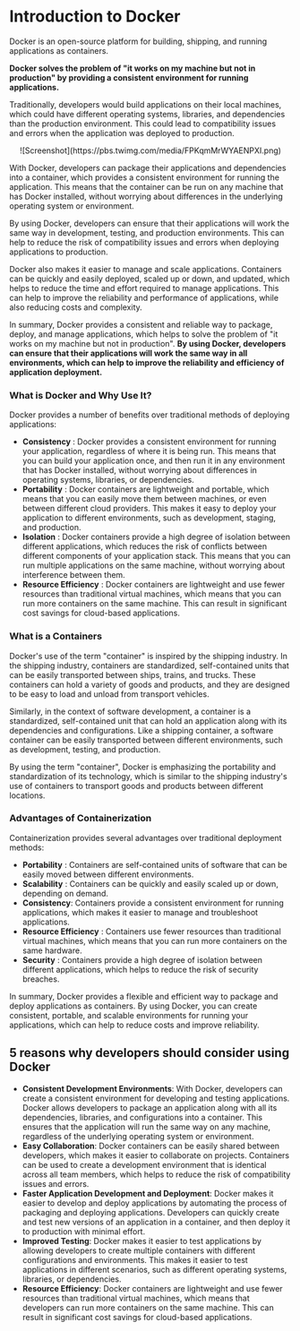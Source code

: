 # Introduction to Docker

Docker is an open-source platform for building, shipping, and running applications as containers. 

**Docker solves the problem of "it works on my machine but not in production" by providing a consistent environment for running applications.** 

Traditionally, developers would build applications on their local machines, which could have different operating systems, libraries, and dependencies than the production environment. This could lead to compatibility issues and errors when the application was deployed to production.

<center>
![Screenshot](https://pbs.twimg.com/media/FPKqmMrWYAENPXI.png)
</center>

With Docker, developers can package their applications and dependencies into a container, which provides a consistent environment for running the application. This means that the container can be run on any machine that has Docker installed, without worrying about differences in the underlying operating system or environment.

By using Docker, developers can ensure that their applications will work the same way in development, testing, and production environments. This can help to reduce the risk of compatibility issues and errors when deploying applications to production.

Docker also makes it easier to manage and scale applications. Containers can be quickly and easily deployed, scaled up or down, and updated, which helps to reduce the time and effort required to manage applications. This can help to improve the reliability and performance of applications, while also reducing costs and complexity.

In summary, Docker provides a consistent and reliable way to package, deploy, and manage applications, which helps to solve the problem of "it works on my machine but not in production". **By using Docker, developers can ensure that their applications will work the same way in all environments, which can help to improve the reliability and efficiency of application deployment.**


### What is Docker and Why Use It?

Docker provides a number of benefits over traditional methods of deploying applications:

- **Consistency** : Docker provides a consistent environment for running your application, regardless of where it is being run. This means that you can build your application once, and then run it in any environment that has Docker installed, without worrying about differences in operating systems, libraries, or dependencies.
- **Portability** : Docker containers are lightweight and portable, which means that you can easily move them between machines, or even between different cloud providers. This makes it easy to deploy your application to different environments, such as development, staging, and production.
- **Isolation** : Docker containers provide a high degree of isolation between different applications, which reduces the risk of conflicts between different components of your application stack. This means that you can run multiple applications on the same machine, without worrying about interference between them.
- **Resource Efficiency** : Docker containers are lightweight and use fewer resources than traditional virtual machines, which means that you can run more containers on the same machine. This can result in significant cost savings for cloud-based applications.

### What is a Containers 

Docker's use of the term "container" is inspired by the shipping industry. In the shipping industry, containers are standardized, self-contained units that can be easily transported between ships, trains, and trucks. These containers can hold a variety of goods and products, and they are designed to be easy to load and unload from transport vehicles.

Similarly, in the context of software development, a container is a standardized, self-contained unit that can hold an application along with its dependencies and configurations. Like a shipping container, a software container can be easily transported between different environments, such as development, testing, and production.

By using the term "container", Docker is emphasizing the portability and standardization of its technology, which is similar to the shipping industry's use of containers to transport goods and products between different locations.


### Advantages of Containerization

Containerization provides several advantages over traditional deployment methods:

- **Portability** : Containers are self-contained units of software that can be easily moved between different environments.
- **Scalability** : Containers can be quickly and easily scaled up or down, depending on demand.
- **Consistency**: Containers provide a consistent environment for running applications, which makes it easier to manage and troubleshoot applications.
- **Resource Efficiency** : Containers use fewer resources than traditional virtual machines, which means that you can run more containers on the same hardware.
- **Security** : Containers provide a high degree of isolation between different applications, which helps to reduce the risk of security breaches.

In summary, Docker provides a flexible and efficient way to package and deploy applications as containers. By using Docker, you can create consistent, portable, and scalable environments for running your applications, which can help to reduce costs and improve reliability.

## 5 reasons why developers should consider using Docker 

- **Consistent Development Environments**: With Docker, developers can create a consistent environment for developing and testing applications. Docker allows developers to package an application along with all its dependencies, libraries, and configurations into a container. This ensures that the application will run the same way on any machine, regardless of the underlying operating system or environment.
- **Easy Collaboration**: Docker containers can be easily shared between developers, which makes it easier to collaborate on projects. Containers can be used to create a development environment that is identical across all team members, which helps to reduce the risk of compatibility issues and errors.
- **Faster Application Development and Deployment**: Docker makes it easier to develop and deploy applications by automating the process of packaging and deploying applications. Developers can quickly create and test new versions of an application in a container, and then deploy it to production with minimal effort.
- **Improved Testing**: Docker makes it easier to test applications by allowing developers to create multiple containers with different configurations and environments. This makes it easier to test applications in different scenarios, such as different operating systems, libraries, or dependencies.
- **Resource Efficiency**: Docker containers are lightweight and use fewer resources than traditional virtual machines, which means that developers can run more containers on the same machine. This can result in significant cost savings for cloud-based applications.

